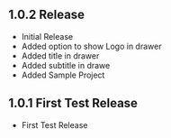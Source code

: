 ## 1.0.2 Release 

* Initial Release 
* Added option to show Logo in drawer 
* Added title in drawer 
* Added subtitle in drawe 
* Added Sample Project 

## 1.0.1 First Test Release

* First Test Release
